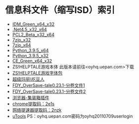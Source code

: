 # 信息科文件（缩写ISD）索引
- [IDM_Green_x64_x32](ouyanghongqian.github.io/ISD/idm.zip)
- [.Net4.5_x32_x64](ouyanghongqian.github.io/ISD/net45.exe)
- [PCL2_Beta_x32_x64](ouyanghongqian.github.io/ISD/PCL.7z)
- [7zip_x32](https://www.7-zip.org/a/7z1900.exe)
- [7zip_x64](https://www.7-zip.org/a/7z1900-x64.exe)
- [Python_3.9.5_x64](https://www.python.org/ftp/python/3.9.6/python-3.9.6-amd64.exe)
- [Python_3.9.5_x32](https://www.python.org/ftp/python/3.9.6/python-3.9.6.exe)
- [CE_Green_x64_x32](ouyanghongqian.github.io/ISD/CE_G.zip)
- ZS!HELPTALE游戏本体 此版本请前往<oyhq.uepan.com>下载
- [ZS!HELPTALE游戏字体包](ouyanghongqian.github.io/ISD/zshtfont.7z)
- [超级玛丽\吃豆人](ouyanghongqian.github.io/ISD/VNES.7z)
- [FDY_OverSave-tale0.23.1-分卷文件1](ouyanghongqian.github.io/ISD/OST0231.7z.001)
- [FDY_OverSave-tale0.23.1-分卷文件2](ouyanghongqian.github.io/ISD/OST0231.7z.002)
- [浏览器-集装箱插件](https://a.newday.me/)
- [chrome提取码：2e1s](https://ouyhq.lanzoui.com/iqOdcsmtlfa)
- [网络提速器提取码：2nzk](https://ouyhq.lanzoui.com/iqJKdsmuc5c)
- [uTools](http://u.tools/)
PS：oyhq.uepan.com密码为oyhq20110709userlogin
